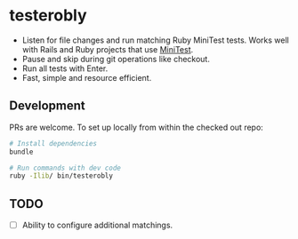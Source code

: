# testerobly

* Listen for file changes and run matching Ruby MiniTest tests. Works well with Rails and Ruby projects that use [MiniTest](https://github.com/minitest/minitest).
* Pause and skip during git operations like checkout.
* Run all tests with Enter.
* Fast, simple and resource efficient.

## Development

PRs are welcome. To set up locally from within the checked out repo:

```sh
# Install dependencies
bundle

# Run commands with dev code
ruby -Ilib/ bin/testerobly
```

## TODO

- [ ] Ability to configure additional matchings.
